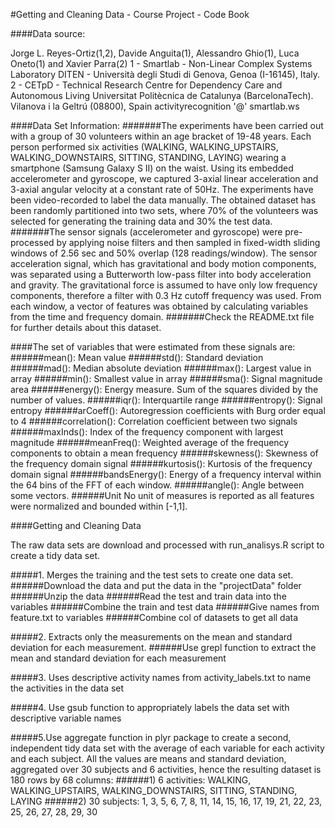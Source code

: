 #Getting and Cleaning Data - Course Project - Code Book

####Data source:

Jorge L. Reyes-Ortiz(1,2), Davide Anguita(1), Alessandro Ghio(1), Luca Oneto(1) and Xavier Parra(2)
1 - Smartlab - Non-Linear Complex Systems Laboratory
DITEN - Università degli Studi di Genova, Genoa (I-16145), Italy. 
2 - CETpD - Technical Research Centre for Dependency Care and Autonomous Living
Universitat Politècnica de Catalunya (BarcelonaTech). Vilanova i la Geltrú (08800), Spain
activityrecognition '@' smartlab.ws 


####Data Set Information:
#######The experiments have been carried out with a group of 30 volunteers within an age bracket of 19-48 years. Each person performed six activities (WALKING, WALKING_UPSTAIRS, WALKING_DOWNSTAIRS, SITTING, STANDING, LAYING) wearing a smartphone (Samsung Galaxy S II) on the waist. Using its embedded accelerometer and gyroscope, we captured 3-axial linear acceleration and 3-axial angular velocity at a constant rate of 50Hz. The experiments have been video-recorded to label the data manually. The obtained dataset has been randomly partitioned into two sets, where 70% of the volunteers was selected for generating the training data and 30% the test data. 
#######The sensor signals (accelerometer and gyroscope) were pre-processed by applying noise filters and then sampled in fixed-width sliding windows of 2.56 sec and 50% overlap (128 readings/window). The sensor acceleration signal, which has gravitational and body motion components, was separated using a Butterworth low-pass filter into body acceleration and gravity. The gravitational force is assumed to have only low frequency components, therefore a filter with 0.3 Hz cutoff frequency was used. From each window, a vector of features was obtained by calculating variables from the time and frequency domain.
#######Check the README.txt file for further details about this dataset. 


####The set of variables that were estimated from these signals are: 
######mean(): Mean value
######std(): Standard deviation
######mad(): Median absolute deviation 
######max(): Largest value in array
######min(): Smallest value in array
######sma(): Signal magnitude area
######energy(): Energy measure. Sum of the squares divided by the number of values. 
######iqr(): Interquartile range 
######entropy(): Signal entropy
######arCoeff(): Autoregression coefficients with Burg order equal to 4
######correlation(): Correlation coefficient between two signals
######maxInds(): Index of the frequency component with largest magnitude
######meanFreq(): Weighted average of the frequency components to obtain a mean frequency
######skewness(): Skewness of the frequency domain signal 
######kurtosis(): Kurtosis of the frequency domain signal 
######bandsEnergy(): Energy of a frequency interval within the 64 bins of the FFT of each window.
######angle(): Angle between some vectors.
######Unit
No unit of measures is reported as all features were normalized and bounded within [-1,1].

####Getting and Cleaning Data

The raw data sets are download and processed with run_analisys.R script to create a tidy data set.

#####1. Merges the training and the test sets to create one data set.
######Download the data and put the data in the "projectData" folder
######Unzip the data
######Read the test and train data into the variables
######Combine the train and test data
######Give names from feature.txt to variables
######Combine col of datasets to get all data

#####2. Extracts only the measurements on the mean and standard deviation for each measurement. 
######Use grepl function to extract the mean and standard deviation for each measurement

#####3. Uses descriptive activity names from activity_labels.txt to name the activities in the data set

#####4. Use gsub function to appropriately labels the data set with descriptive variable names

#####5.Use aggregate function in plyr package to create a second, independent tidy data set with the average of each variable for each activity and each subject.
All the values are means and standard deviation, aggregated over 30 subjects and 6 activities, hence the resulting dataset is 180 rows by 68 columns:
######1) 6 activities: WALKING, WALKING_UPSTAIRS, WALKING_DOWNSTAIRS, SITTING, STANDING, LAYING
######2) 30 subjects: 1, 3, 5, 6, 7, 8, 11, 14, 15, 16, 17, 19, 21, 22, 23, 25, 26, 27, 28, 29, 30


